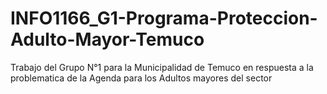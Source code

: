 # INFO1166_G1-Programa-Proteccion-Adulto-Mayor-Temuco
Trabajo del Grupo N°1 para la Municipalidad de Temuco en respuesta a la problematica de la Agenda para los Adultos mayores del sector
